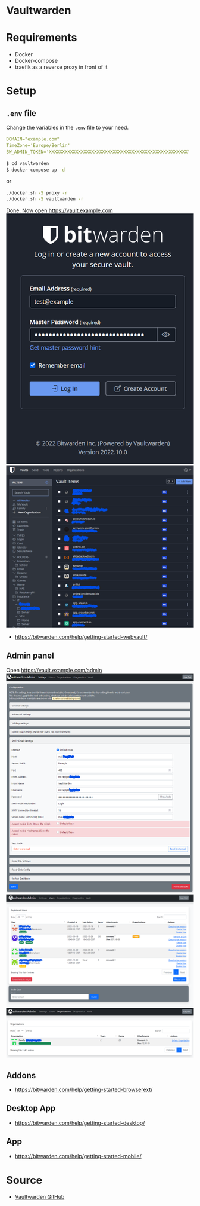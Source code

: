 # Vaultwarden

# Requirements
- Docker
- Docker-compose
- traefik as a reverse proxy in front of it

# Setup
## `.env` file
Change the variables in the `.env` file to your need.
```yaml
DOMAIN="example.com"
TimeZone='Europe/Berlin'
BW_ADMIN_TOKEN='XXXXXXXXXXXXXXXXXXXXXXXXXXXXXXXXXXXXXXXXXXXXXXXXXXXX'
```
```sh
$ cd vaultwarden
$ docker-compose up -d
```
or
```sh
./docker.sh -S proxy -r
./docker.sh -S vaultwarden -r
```

Done. Now open https://vault.example.com
![setup1](img/vaultwarden-setup1.png)
![setup2](img/vaultwarden-setup2.png)
- https://bitwarden.com/help/getting-started-webvault/

## Admin panel
Open https://vault.example.com/admin
![setup1](img/vaultwarden-admin1.png)
![setup2](img/vaultwarden-admin2.png)
![setup1](img/vaultwarden-admin3.png)

## Addons
- https://bitwarden.com/help/getting-started-browserext/
## Desktop App
- https://bitwarden.com/help/getting-started-desktop/
## App
- https://bitwarden.com/help/getting-started-mobile/
# Source
- [Vaultwarden GitHub](https://github.com/dani-garcia/vaultwarden)